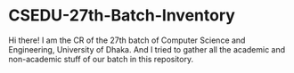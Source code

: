 # CSEDU-27th-Batch-Inventory
Hi there! I am the CR of the 27th batch of Computer Science and Engineering, University of Dhaka. And I tried to gather all the academic and non-academic stuff of our batch in this repository.
